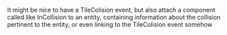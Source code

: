 It might be nice to have a TileColision event, but also attach a component called like InCollision to an entity, containing information about the collision pertinent to the entity,
or even linking to the TileColision event somehow

